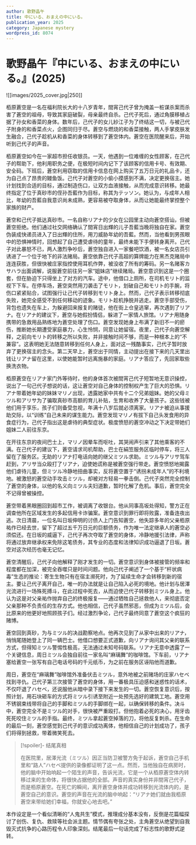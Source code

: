```yaml
---
author: 歌野晶午
title: 中にいる、おまえの中にいる。
publication_year: 2025
category: Japanese mystery
wordpress_id: 8074
---
```


# 歌野晶午『中にいる、おまえの中にいる。』(2025)

![[images/2025_cover.jpg|250]]

栢原蒼空是一名在福利院长大的十八岁青年，間宵己代子曾为掩盖一桩谋杀案而杀害了蒼空的祖母，导致其家庭破裂，母亲最终自杀。己代子死后，通过角膜移植占据了孙女和香菜的身体。数年后，己代子的女儿紗江子为了终结这一切，与被己代子附身的和香菜点火，企图同归于尽。蒼空与燃烧的和香菜接触，两人手掌皮肤发生融合，己代子趁机从和香菜的身体转移到了蒼空体内。蒼空在医院醒来后，开始听到己代子的声音。

栢原蒼空如今在一家超市担任收银员。一天，他遇到一位难缠的女性顾客，在己代子的帮助下，他利用职务之便，在极短时间内记下了该顾客的信用卡号、有效期、安全码。下班后，蒼空利用窃取的信用卡信息在网上购买了五万日元的礼品卡，还为自己点了昂贵的鳗鱼饭。己代子对蒼空的小偷小摸感到不满，决定更换宿主。她计划找到合适的目标，通过制造伤口，让双方血液接触，从而完成意识转移。她最终指定了位于真砂市的侄孙吾藍作为目标，称其为テッソン。她认为，与成年人相比，年幼的吾藍自我意识尚未成熟，更容易被夺取身体，从而让她能最终掌控整个家族的财产。

蒼空和己代子抵达真砂市。一名自称リアナ的少女在公园里主动向蒼空搭讪，但被蒼空拒绝。他们通过社交网络确认了間宵日出輝的儿子吾藍当晚将独自在家。蒼空伪装成快递员进入了日出輝的住所，用刀威胁年幼的吾藍。然而，当他看到男孩眼中的恐惧神情时，回想起了自己遭受虐待的童年，最终未能下手便转身离开。己代子对此暴怒不已，两人激烈争吵后，蒼空独自进入一家餐吧饮酒，被一名女店员引诱进了一个位于地下的非法赌局。蒼空依靠己代子高超的算牌能力在黑杰克赌局中连连获胜，但很快被庄家指控使用耳机作弊，被没收了所有的筹码。另一名赌客カサハラ出面调解，说服蒼空前往另一家“姐妹店”继续赌局。蒼空意识到这是一个圈套，但在胁迫下只得坐上了对方的汽车。途中，他借口上厕所，在司机モリト的监视下下车。在停车场，蒼空突然用刀袭击了モリト，划破自己和モリト的手腕，将伤口紧紧贴合，试图强行让己代子转移到モリト身上。然而，己代子表示转移彻底失败，她完全感受不到任何移动的迹象。モリト趁机挣脱并逃走。蒼空手部受伤，背包也遗失在车上，为躲避回来报复的赌徒，他在街上仓皇逃窜，再次遇到了リアナ。在リアナ的建议下，蒼空与她假扮情侣，躲进了一家情人旅馆。リアナ用随身携带的急救用品熟练地为蒼空处理了伤口。蒼空发现她身上布满了新旧不一的瘀伤，推断她长期遭受家庭暴力，心生怜悯，同意让她留宿。夜里，己代子向蒼空解释，之前向モリト的转移之所以失败，并非接触时间不够，而是一种根本上的“不兼容”。这表明她无法随意转移到任何人身上，面对这一残酷事实，己代子暂时放弃了更换宿主的念头。第二天早上，蒼空出于同情，主动提出在接下来的几天里出钱让リアナ留在这里，以使她能暂时远离施暴的家庭。リアナ答应了，先回家取些换洗衣物。

栢原蒼空在リアナ家门外等待时，他的身体首次被間宵己代子短暂地无意识操控，说出了一句己代子想说的话，这让蒼空对自己身体的控制权产生了巨大的恐惧。リアナ带着她年幼的妹妹マリノ出现，透露她家中共有十二个兄弟姐妹。她的父母ミツル和アリサ为了骗取真砂市高额的育儿补贴，生育和收养了大量孩子。这些钱被他们用于享乐，孩子们则备受忽视，年满十八岁后就必须离家。リアナ被迫从事援助交际，以“训练”自己未来的谋生能力。蒼空发现マリノ有拔下自己头发食用的异食症行为，己代子指出这是虐待的典型症状。极度愤怒的蒼空冲动之下决定带她们姐妹二人前往东京。

在开往东京的夜间巴士上，マリノ因晕车而呕吐，其哭闹声引来了其他乘客的不满。在己代子的建议下，蒼空请求司机帮助，巴士在絹笠服务区临时停车，将三人留在了服务区。无助的リアナ打电话向她的继父ミツル求助。ミツル与アリサ驾车赶到，アリサ当众殴打了リアナ，迫使她谎称是被蒼空强行带走。蒼空愤怒地揭露他们虐待儿童，但ミツル冷静地扭曲事实，反将蒼空置于“诱拐未成年人”的不利境地。被激怒的蒼空动手攻击ミツル，却被对方轻易一拳击倒。己代子突然完全控制了蒼空的身体，以他的名义向ミツル夫妇道歉，暂时化解了危机。事后，蒼空完全不记得曾被操控。

蒼空带着黑眼圈回到超市工作，被调离了收银台。他从同事高坂处得知，警方正在调查他所在区域发生的多起信用卡诈骗案。蒼空意识到罪行即将败露，准备连夜出逃。次日清晨，一位名叫日坂伸明的讨债人上门告知蒼空，他失踪多年的父亲栢原祐作已经去世，留下了超过五千万日元的巨额债务，作为唯一法定继承人的蒼空必须偿还。在日坂的威逼下，己代子再次夺取了蒼空的身体，冷静地援引法律，声称将通过放弃继承权来免除这笔债务，其专业的态度和法律知识成功逼退了日坂。蒼空对这次经历也毫无记忆。

蒼空清醒后，己代子向他解释了刚才发生的一切。蒼空意识到身体被接管的频率和程度都在加深，被完全吞噬只是时间问题。他向己代子阐述了一个基于“杆状病毒”生态的推论：寄生生物只有在宿主濒死时，为了延续生命才会转移到新的宿主。要让己代子离开自己，唯一的办法就是让自己陷入必死的境地。他计划与居澤光流进行一场殊死搏斗，在此过程中死去，从而迫使己代子转移到ミツル身上。他认为这是对父亲祐作抛弃自己的终极报复——通过牺牲自己拯救他人，来彻底否定父亲那种不负责任的生存方式。他也相信，己代子虽然邪恶，但成为ミツル后，会比原来的他更好地照顾孩子们。经过激烈争论，己代子最终同意了蒼空这个疯狂的赌博。

蒼空回到真砂，为与ミツル的决战勘察地点。他再次见到了从家中出来的リアナ，悄悄尾随她登上了同一辆巴士。他借口想要正式道歉，向リアナ询问其父亲的联系方式，但得知ミツル警惕性极高，无法通过未知号码联系。リアナ无意中透露了一个关键信息，周日ミツル会独自前往一家名叫“麻璃舞”的咖啡馆。下车前，リアナ塞给蒼空一张写有自己电话号码的千元纸币，为之前在服务区诬陷他而道歉。

周日，蒼空在“麻璃舞”咖啡馆外准备伏击ミツル，意外地被之前赌场的庄家ハセベ找到寻仇。己代子第三次接管了蒼空的身体，用一番极具压迫感和迷惑性的话术，不仅吓退了ハセベ，还说服他从暗中录下接下来发生的一切。蒼空恢复意识后，按照计划，用石块砸车的方式将ミツル引诱至附近一处预先选好的建筑工地。蒼空用不锈钢束线带将自己的手脚和ミツル的手脚绑在一起，以确保转移的条件。决斗中，蒼空完全不是ミツル的对手，很快被严重殴打。但他抱着必死的决心，用牙齿死死咬住ミツル的手指。最终，ミツル拿起蒼空掉落的刀，将他反复刺杀。在生命的最后一刻，蒼空感觉到己代子的意识成功离体，他相信自己的计划成功了，孩子们将得到拯救，带着微笑死去。

> [!spoiler]- 结尾真相
> 
> 在医院里，居澤光流（ミツル）因正当防卫被警方免于起诉，蒼空自己手机里和“路人”ハセベ提供的录像都证明了这一点。然而，当他独自在病房时，他的脑中开始响起一个陌生的声音，告诉光流，它是一个从栢原蒼空体内转移过来的生命体，将很快占据他的全部。声音的真实身份并非間宵己代子，而是栢原蒼空。在死亡的瞬间，离开蒼空身体并成功转移到光流体内的，是蒼空自己的意识。蒼空的声音在光流的脑中响起：“リアナ她们就由我栢原蒼空来带给她们幸福，你就安心地去吧。”

本作设定是一个看似清晰的“人鬼共生”模式，推理成分基本没有，反倒是花篇幅探讨了创伤、复仇、救赎等社会派主题。情节偶有夸张之处，主角蒼空从绝望到自我毁灭式抗争的心路历程令人印象深刻。结尾最后一句话完成了标志性的歌野式逆转。